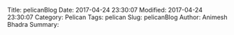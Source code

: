 Title: pelicanBlog
Date: 2017-04-24 23:30:07
Modified: 2017-04-24 23:30:07
Category: Pelican
Tags: pelican
Slug: pelicanBlog
Author: Animesh Bhadra
Summary: 